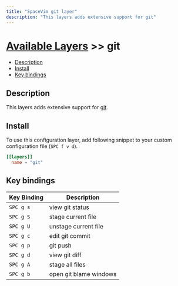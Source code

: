 ```yaml
---
title: "SpaceVim git layer"
description: "This layers adds extensive support for git"
---
```


# [Available Layers](../) >> git

<!-- vim-markdown-toc GFM -->

- [Description](#description)
- [Install](#install)
- [Key bindings](#key-bindings)

<!-- vim-markdown-toc -->

## Description

This layers adds extensive support for [git](http://git-scm.com/).

## Install

To use this configuration layer, add following snippet to your custom configuration file (`SPC f v d`).

```toml
[[layers]]
  name = "git"
```

## Key bindings

| Key Binding | Description            |
| ----------- | ---------------------- |
| `SPC g s`   | view git status        |
| `SPC g S`   | stage current file     |
| `SPC g U`   | unstage current file   |
| `SPC g c`   | edit git commit        |
| `SPC g p`   | git push               |
| `SPC g d`   | view git diff          |
| `SPC g A`   | stage all files        |
| `SPC g b`   | open git blame windows |
